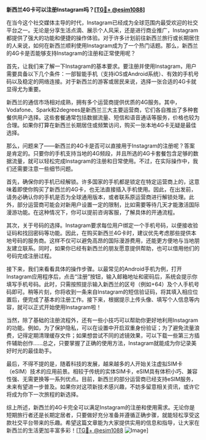**新西兰4G卡可以注册Instagram吗？[[TG💪+ @esim1088](https://t.me/s/esim1088)]**

在当今这个社交媒体主导的时代，Instagram已经成为全球范围内最受欢迎的社交平台之一。无论是分享生活点滴、展示个人风采，还是进行商业推广，Instagram都提供了强大的功能和便捷的操作体验。对于许多计划前往新西兰旅行或长期居住的人来说，如何在新西兰顺利使用Instagram成为了一个热门话题。那么，新西兰的4G卡是否能够支持Instagram的注册和正常使用呢？

首先，让我们来了解一下Instagram的基本要求。要注册并使用Instagram，用户需要具备以下几个条件：一部智能手机（支持iOS或Android系统）、有效的手机号码以及稳定的网络连接。对于新西兰的游客或居民来说，选择一张合适的4G卡就显得尤为重要。

新西兰的通信市场相对成熟，拥有多个运营商提供优质的4G服务。其中，Vodafone、Spark和2degrees是新西兰三大主要运营商，它们各自推出了多种套餐供用户选择。这些套餐通常包括数据流量、短信和语音通话等服务，价格也较为合理。如果你打算在新西兰长期居住或频繁访问，购买一张本地4G卡无疑是最佳选择。

那么，问题来了——新西兰的4G卡是否可以直接用于Instagram的注册呢？答案是肯定的。只要你的手机支持当地的4G频段，并且所选的4G卡套餐包含足够的数据流量，就可以轻松完成Instagram的注册和日常使用。不过，在实际操作中，我们还需要注意一些细节问题。

首先，确保你的手机已经解锁。许多国家的手机都是锁定在特定运营商上的，这意味着即使你购买了新西兰的4G卡，也无法直接插入手机使用。因此，在出发前，请务必确认你的手机是否为全球通用版本，或者联系原运营商进行解锁处理。此外，部分运营商可能会对新用户设置一定的限制，比如需要等待几天才能激活国际漫游功能。在这种情况下，你可以提前咨询客服，了解具体的开通流程。

其次，关于号码的选择。Instagram要求每位用户绑定一个手机号码，以便接收验证码和找回密码等功能。因此，在购买新西兰4G卡时，建议优先考虑那些提供本地号码的服务商。这样不仅可以避免高昂的国际漫游费用，还能更方便地与当地朋友建立联系。同时，如果你已经有新西兰的朋友愿意提供帮助，也可以借用他们的号码完成注册过程。

接下来，我们来看看具体的操作步骤。以最常见的Android手机为例，打开Instagram应用程序后，点击“注册”按钮，输入邮箱地址和密码后，系统会提示你填写手机号码。此时，只需按照提示输入新西兰的区号（例如+64）及个人手机号码即可。稍等片刻，你将收到一条来自Instagram的短信验证码，将其填入相应位置后，便完成了基本的注册工作。接下来，根据提示上传头像、填写个人信息等内容，就可以正式开始使用Instagram啦！

当然，除了基础的注册流程外，还有一些小技巧可以帮助你更好地利用Instagram的功能。例如，为了保护隐私，可以在设置中开启双重身份验证；为了避免流量浪费，记得定期清理缓存文件；如果想尝试不同的滤镜效果，可以下载一些第三方插件辅助创作……总之，只要掌握了正确的使用方法，Instagram就能成为你记录美好时光的最佳助手。

最后，不得不提的是，随着科技的发展，越来越多的人开始关注虚拟SIM卡（eSIM）技术的应用前景。相较于传统的实体SIM卡，eSIM具有体积小巧、兼容性强、无需更换等一系列优点。目前，新西兰的部分运营商已经支持eSIM服务，未来有望进一步普及。如果你对这项新技术感兴趣，不妨多留意相关资讯，或许它将成为你下一次旅程的新选择。

综上所述，新西兰的4G卡完全可以满足Instagram的注册和使用需求。无论你是短期旅行者还是长期定居者，只要做好充分准备并遵循正确步骤，就能轻松享受这款社交平台带来的乐趣。希望这篇文章能为大家提供实用的信息和指导，让大家在新西兰的生活更加丰富多彩！[[TG💪+ @esim1088](https://t.me/s/esim1088) ![Image](https://i.postimg.cc/4NQfJmqS/Snipaste-2025-05-13-00-14-12.png)]